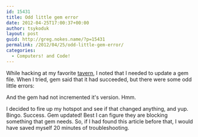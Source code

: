 ```yaml
---
id: 15431
title: Odd little gem error
date: 2012-04-25T17:00:37+00:00
author: tsykoduk
layout: post
guid: http://greg.nokes.name/?p=15431
permalink: /2012/04/25/odd-little-gem-error/
categories:
  - Computers! and Code!
---
```

While hacking at my favorite <a href="http://www.afktavern.com/">tavern</a>, I noted that I needed to update a gem file. When I tried, gem said that it had succeeded, but there were some odd little errors:

<script src="https://gist.github.com/2494561.js"> </script>

And the gem had not incremented it's version. Hmm.

 I decided to fire up my hotspot and see if that changed anything, and yup. Bingo. Success. Gem updated! Best I can figure they are blocking something that gem needs. So, if I had found this article before that, I would have saved myself 20 minutes of troubleshooting.